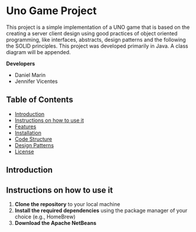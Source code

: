 # Uno Game Project 

This project is a simple implementation of a UNO game that is based on the creating a server client design using good practices of object oriented programming, like interfaces, abstracts, design patterns and the following the SOLID principles. This project was developed primarily in Java. A class diagram will be appended. 

**Developers** 
- Daniel Marin
- Jennifer Vicentes

## Table of Contents
- [Introduction](#introduction)
- [Instructions on how to use it](#instructions-on-how-to-use-it)
- [Features](#features)
- [Installation](#installation)
- [Code Structure](#code-structure)
- [Design Patterns](#design-patterns)
- [License](#license)

## Introduction


## Instructions on how to use it 

1. **Clone the repository** to your local machine 
2. **Install the required dependencies** using the package manager of your choice (e.g., HomeBrew)
3. **Download the Apache NetBeans** 